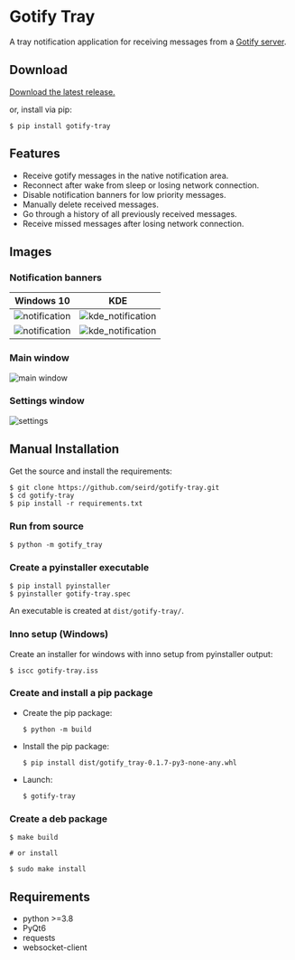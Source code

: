 # Gotify Tray


A tray notification application for receiving messages from a [Gotify server](https://github.com/gotify/server).


## Download


[Download the latest release.](https://github.com/seird/gotify-tray/releases/latest)

or, install via pip:
```
$ pip install gotify-tray
```


## Features

- Receive gotify messages in the native notification area.
- Reconnect after wake from sleep or losing network connection.
- Disable notification banners for low priority messages.
- Manually delete received messages.
- Go through a history of all previously received messages.
- Receive missed messages after losing network connection.


## Images

### Notification banners

Windows 10                                         |  KDE
:-------------------------------------------------:|:---------------------------------------------------------:
![notification](https://raw.githubusercontent.com/seird/gotify-tray/master/images/notification.png)           |  ![kde_notification](https://raw.githubusercontent.com/seird/gotify-tray/master/images/kde_notification.png)
![notification](https://raw.githubusercontent.com/seird/gotify-tray/master/images/notification_centre.png)    |  ![kde_notification](https://raw.githubusercontent.com/seird/gotify-tray/master/images/kde_notification_centre.png)

### Main window
![main window](https://raw.githubusercontent.com/seird/gotify-tray/master/images/main_window.png)

### Settings window
![settings](https://raw.githubusercontent.com/seird/gotify-tray/master/images/settings.png)


## Manual Installation

Get the source and install the requirements:

```
$ git clone https://github.com/seird/gotify-tray.git
$ cd gotify-tray
$ pip install -r requirements.txt
```


### Run from source

```
$ python -m gotify_tray
```

### Create a pyinstaller executable

```
$ pip install pyinstaller
$ pyinstaller gotify-tray.spec
```
An executable is created at `dist/gotify-tray/`.

### Inno setup (Windows)

Create an installer for windows with inno setup from pyinstaller output:

```
$ iscc gotify-tray.iss
```

### Create and install a pip package

- Create the pip package:
    ```
    $ python -m build
    ```

- Install the pip package:
    ```
    $ pip install dist/gotify_tray-0.1.7-py3-none-any.whl
    ```

- Launch:
    ```
    $ gotify-tray
    ```

### Create a deb package

```
$ make build

# or install

$ sudo make install
```


## Requirements

- python >=3.8
- PyQt6
- requests
- websocket-client
